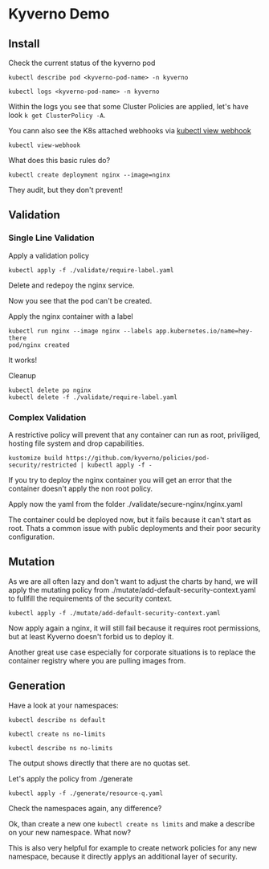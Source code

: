 # Kyverno Demo
## Install


Check the current status of the kyverno pod
```
kubectl describe pod <kyverno-pod-name> -n kyverno

kubectl logs <kyverno-pod-name> -n kyverno
```
Within the logs you see that some Cluster Policies are applied, let's have look
`k get ClusterPolicy -A`.

You cann also see the K8s attached webhooks via [kubectl view webhook](https://github.com/Trendyol/kubectl-view-webhook)
```
kubectl view-webhook
```

What does this basic rules do?
```
kubectl create deployment nginx --image=nginx
```
They audit, but they don't prevent!

## Validation
### Single Line Validation

Apply a validation policy 
```
kubectl apply -f ./validate/require-label.yaml
```
Delete and redepoy the nginx service.

Now you see that the pod can't be created. 

Apply the nginx container with a label 
```
kubectl run nginx --image nginx --labels app.kubernetes.io/name=hey-there
pod/nginx created
```
It works!

Cleanup
```
kubectl delete po nginx
kubectl delete -f ./validate/require-label.yaml
```

### Complex Validation
A restrictive policy will prevent that any container can run as root, priviliged, hosting file system and drop capabilities.

```
kustomize build https://github.com/kyverno/policies/pod-security/restricted | kubectl apply -f -
```

If you try to deploy the nginx container you will get an error that the container doesn't apply the non root policy.

Apply now the yaml from the folder ./validate/secure-nginx/nginx.yaml

The container could be deployed now, but it fails because it can't start as root. Thats a common issue with public deployments and their poor security configuration.

## Mutation
As we are all often lazy and don't want to adjust the charts by hand, we will apply the mutating policy from ./mutate/add-default-security-context.yaml to fullfill the requirements of the security context.

```
kubectl apply -f ./mutate/add-default-security-context.yaml
```

Now apply again a nginx, it will still fail because it requires root permissions, but at least Kyverno doesn't forbid us to deploy it.

Another great use case especially for corporate situations is to replace the container registry where you are pulling images from.

## Generation
Have a look at your namespaces:
```
kubectl describe ns default

kubectl create ns no-limits

kubectl describe ns no-limits
```
The output shows directly that there are no quotas set.

Let's apply the policy from ./generate
```
kubectl apply -f ./generate/resource-q.yaml
```

Check the namespaces again, any difference?

Ok, than create a new one `kubectl create ns limits` and make a describe on your new namespace. What now?

This is also very helpful for example to create network policies for any new namespace, because it directly applys an additional layer of security.

